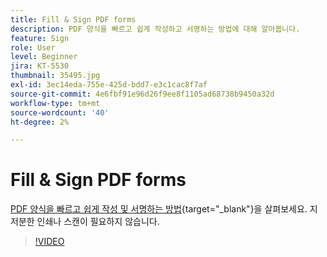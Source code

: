 ```yaml
---
title: Fill & Sign PDF forms
description: PDF 양식을 빠르고 쉽게 작성하고 서명하는 방법에 대해 알아봅니다.
feature: Sign
role: User
level: Beginner
jira: KT-5530
thumbnail: 35495.jpg
exl-id: 3ec14eda-755e-425d-bdd7-e3c1cac8f7af
source-git-commit: 4e6fbf91e96d26f9ee8f1105ad68738b9450a32d
workflow-type: tm+mt
source-wordcount: '40'
ht-degree: 2%

---
```


# Fill &amp; Sign PDF forms

[PDF 양식을 빠르고 쉽게 작성 및 서명하는 방법](https://www.adobe.com/kr/acrobat/online/sign-pdf.html){target="_blank"}을 살펴보세요. 지저분한 인쇄나 스캔이 필요하지 않습니다.

>[!VIDEO](https://video.tv.adobe.com/v/35495?quality=12&learn=on&hidetitle=true)

